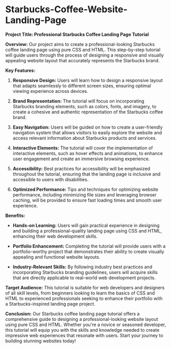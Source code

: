 # Starbucks-Coffee-Website-Landing-Page
**Project Title: Professional Starbucks Coffee Landing Page Tutorial**

**Overview:**
Our project aims to create a professional-looking Starbucks coffee landing page using pure CSS and HTML. This step-by-step tutorial will guide users through the process of designing a responsive and visually appealing website layout that accurately represents the Starbucks brand.

**Key Features:**

1. **Responsive Design:** Users will learn how to design a responsive layout that adapts seamlessly to different screen sizes, ensuring optimal viewing experience across devices.

2. **Brand Representation:** The tutorial will focus on incorporating Starbucks branding elements, such as colors, fonts, and imagery, to create a cohesive and authentic representation of the Starbucks coffee brand.

3. **Easy Navigation:** Users will be guided on how to create a user-friendly navigation system that allows visitors to easily explore the website and access relevant information about Starbucks products and services.

4. **Interactive Elements:** The tutorial will cover the implementation of interactive elements, such as hover effects and animations, to enhance user engagement and create an immersive browsing experience.

5. **Accessibility:** Best practices for accessibility will be emphasized throughout the tutorial, ensuring that the landing page is inclusive and accessible to users with disabilities.

6. **Optimized Performance:** Tips and techniques for optimizing website performance, including minimizing file sizes and leveraging browser caching, will be provided to ensure fast loading times and smooth user experience.

**Benefits:**

- **Hands-on Learning:** Users will gain practical experience in designing and building a professional-quality landing page using CSS and HTML, enhancing their web development skills.
  
- **Portfolio Enhancement:** Completing the tutorial will provide users with a portfolio-worthy project that demonstrates their ability to create visually appealing and functional website layouts.

- **Industry-Relevant Skills:** By following industry best practices and incorporating Starbucks branding guidelines, users will acquire skills that are directly applicable to real-world web development projects.

**Target Audience:**
This tutorial is suitable for web developers and designers of all skill levels, from beginners looking to learn the basics of CSS and HTML to experienced professionals seeking to enhance their portfolio with a Starbucks-inspired landing page project.

**Conclusion:**
Our Starbucks coffee landing page tutorial offers a comprehensive guide to designing a professional-looking website layout using pure CSS and HTML. Whether you're a novice or seasoned developer, this tutorial will equip you with the skills and knowledge needed to create impressive web experiences that resonate with users. Start your journey to building stunning websites today!
